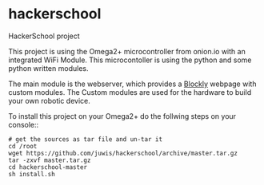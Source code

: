 # hackerschool
HackerSchool project

This project is using the Omega2+ microcontroller from onion.io with an integrated WiFi Module. This microcontoller is using the python and some python written modules.

The main module is the webserver, which provides a [Blockly](https://developers.google.com/blockly/) webpage with custom modules. The Custom modules are used for the hardware to build your own robotic device.

To install this project on your Omega2+ do the follwing steps on your console::

    # get the sources as tar file and un-tar it
    cd /root
    wget https://github.com/juwis/hackerschool/archive/master.tar.gz
    tar -zxvf master.tar.gz
    cd hackerschool-master
    sh install.sh
